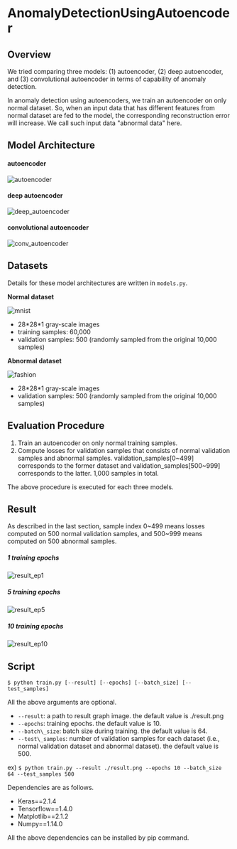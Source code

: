 # AnomalyDetectionUsingAutoencoder

## Overview

We tried comparing three models: (1) autoencoder, (2) deep autoencoder, and (3) convolutional autoencoder in terms of capability of anomaly detection.

In anomaly detection using autoencoders, we train an autoencoder on only normal
dataset. So, when an input data that has different features from normal dataset are fed to
the model, the corresponding reconstruction error will increase. We call such input data "abnormal data" here.

## Model Architecture

#### autoencoder
![autoencoder](https://i.imgur.com/Ccx6TAG.png)  

#### deep autoencoder
![deep_autoencoder](https://i.imgur.com/ladN1EJ.png)  

#### convolutional autoencoder
![conv_autoencoder](https://i.imgur.com/AGlKpwU.png)  

## Datasets

Details for these model architectures are written in `models.py`.  

**Normal dataset**  

![mnist](https://i.imgur.com/ia2Cqxf.png)  

* 28\*28\*1 gray-scale images
* training samples: 60,000
* validation samples: 500 (randomly sampled from the original 10,000 samples)

**Abnormal dataset**  

![fashion](https://i.imgur.com/NhjuFnx.png)  

* 28\*28\*1 gray-scale images
* validation samples: 500 (randomly sampled from the original 10,000 samples)

## Evaluation Procedure

1. Train an autoencoder on only normal training samples.
2. Compute losses for validation samples that consists of normal validation samples and
abnormal samples. validation_samples[0\~499] corresponds to the former dataset and
validation_samples[500\~999] corresponds to the latter. 1,000 samples in total.

The above procedure is executed for each three models.

## Result

As described in the last section, sample index 0\~499 means losses computed on 500 normal
validation samples, and 500\~999 means computed on 500 abnormal samples.

##### 1 training epochs

![result\_ep1](https://i.imgur.com/lrW93M0.png)  

##### 5 training epochs

![result\_ep5](https://i.imgur.com/IY54UIU.png)  

##### 10 training epochs

![result\_ep10](https://i.imgur.com/Gb69PQd.png)  

## Script

`$ python train.py [--result] [--epochs] [--batch_size] [--test_samples]`  

All the above arguments are optional.  

* `--result`: a path to result graph image. the default value is ./result.png
* `--epochs`: training epochs. the default value is 10.
* `--batch\_size`: batch size during training. the default value is 64.
* `--test\_samples`: number of validation samples for each dataset (i.e., normal validation dataset and abnormal dataset). the default value is 500.

ex) `$ python train.py --result ./result.png --epochs 10 --batch_size 64 --test_samples 500`
  
Dependencies are as follows.  

* Keras==2.1.4
* Tensorflow==1.4.0
* Matplotlib==2.1.2
* Numpy==1.14.0

All the above dependencies can be installed by pip command.
